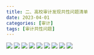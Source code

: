 ```yaml
---
title: 二、高校审计发现共性问题清单
date: 2023-04-01
categories: [审计]
tags: [审计共性问题]
---
```

![](https://img.richfan.site/audit/审计发现共性问题清单/二、高校审计发现共性问题清单/高校审计发现共性问题清单_页面_013.webp)
![](https://img.richfan.site/audit/审计发现共性问题清单/二、高校审计发现共性问题清单/高校审计发现共性问题清单_页面_014.webp)
![](https://img.richfan.site/audit/审计发现共性问题清单/二、高校审计发现共性问题清单/高校审计发现共性问题清单_页面_015.webp)
![](https://img.richfan.site/audit/审计发现共性问题清单/二、高校审计发现共性问题清单/高校审计发现共性问题清单_页面_016.webp)
![](https://img.richfan.site/audit/审计发现共性问题清单/二、高校审计发现共性问题清单/高校审计发现共性问题清单_页面_017.webp)
![](https://img.richfan.site/audit/审计发现共性问题清单/二、高校审计发现共性问题清单/高校审计发现共性问题清单_页面_018.webp)
![](https://img.richfan.site/audit/审计发现共性问题清单/二、高校审计发现共性问题清单/高校审计发现共性问题清单_页面_019.webp)
![](https://img.richfan.site/audit/审计发现共性问题清单/二、高校审计发现共性问题清单/高校审计发现共性问题清单_页面_020.webp)
![](https://img.richfan.site/audit/审计发现共性问题清单/二、高校审计发现共性问题清单/高校审计发现共性问题清单_页面_021.webp)

